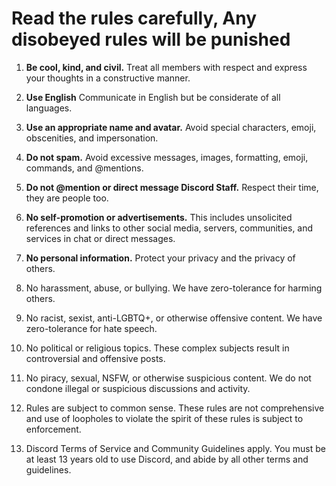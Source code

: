 # Read the rules carefully, Any disobeyed rules will be punished

1. **Be cool, kind, and civil.** Treat all members with respect and express your thoughts in a constructive manner.

2. **Use English** Communicate in English but be considerate of all languages.

3. **Use an appropriate name and avatar.** Avoid special characters, emoji, obscenities, and impersonation.

4. **Do not spam.** Avoid excessive messages, images, formatting, emoji, commands, and @mentions.

5. **Do not @mention or direct message Discord Staff.** Respect their time, they are people too.

6. **No self-promotion or advertisements.** This includes unsolicited references and links to other social media, servers, communities, and services in chat or direct messages.

7. **No personal information.** Protect your privacy and the privacy of others.

8. No harassment, abuse, or bullying. We have zero-tolerance for harming others.

9. No racist, sexist, anti-LGBTQ+, or otherwise offensive content. We have zero-tolerance for hate speech.

10. No political or religious topics. These complex subjects result in controversial and offensive posts.

11. No piracy, sexual, NSFW, or otherwise suspicious content. We do not condone illegal or suspicious discussions and activity.

12. Rules are subject to common sense. These rules are not comprehensive and use of loopholes to violate the spirit of these rules is subject to enforcement.

13. Discord Terms of Service and Community Guidelines apply. You must be at least 13 years old to use Discord, and abide by all other terms and guidelines.

